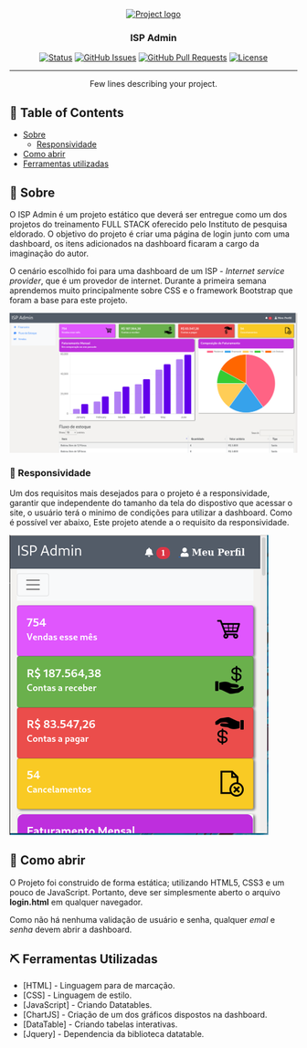 <style>
img[src*='#center'] {
    display: block;
    margin: auto;
}
</style>
<p align="center">
  <a href="" rel="noopener">
 <img width=200px height=200px src="https://i.imgur.com/6wj0hh6.jpg" alt="Project logo"></a>
</p>

<h3 align="center">ISP Admin</h3>

<div align="center">

[![Status](https://img.shields.io/badge/status-active-success.svg)]()
[![GitHub Issues](https://img.shields.io/github/issues/malcodantas/eld-projeto1)](https://github.com/malcodantas/eld-projeto1/issues)
[![GitHub Pull Requests](https://img.shields.io/github/issues-pr/kylelobo/The-Documentation-Compendium.svg)](https://github.com/malcodantas/eld-projeto1/pulls)
[![License](https://img.shields.io/badge/license-MIT-blue.svg)](/LICENSE)

</div>

---

<p align="center"> Few lines describing your project.
    <br> 
</p>

## 📝 Table of Contents

- [Sobre](#about)   
  - [Responsividade](#responsive)
- [Como abrir](#getting_started)
- [Ferramentas utilizadas](#built_using)
 

## 🧐 Sobre <a name = "about"></a>

O ISP Admin é um projeto estático que deverá ser entregue como um dos projetos do treinamento FULL STACK oferecido pelo Instituto de pesquisa eldorado.
O objetivo do projeto é criar uma página de login junto com uma dashboard, os itens adicionados na dashboard ficaram a cargo da imaginação do autor.

O cenário escolhido foi para uma dashboard de um ISP - *Internet service provider*, que é um provedor de internet. Durante a primeira semana aprendemos muito principalmente sobre CSS e o framework Bootstrap que foram a base para este projeto.

![Tela inicial da dashboard](./docs/img/dashboard.png)

### 🧐 Responsividade <a name = "responsividade"></a>
Um dos requisitos mais desejados para o projeto é a responsividade, garantir que independente do tamanho da tela do dispostivo que acessar o site, o usuário terá o minimo de condições para utilizar a dashboard. Como é possível ver abaixo, Este projeto atende a o requisito da responsividade. 
<br>

![Tela responsiva](./docs/img/responsivo1.png#center)

## 🏁 Como abrir <a name = "getting_started"></a>

O Projeto foi construido de forma estática; utilizando HTML5, CSS3 e um pouco de JavaScript. Portanto, deve ser simplesmente aberto o arquivo **login.html** em qualquer navegador.

Como não há nenhuma validação de usuário e senha, qualquer *emal* e *senha* devem abrir a dashboard. 



## ⛏️ Ferramentas Utilizadas <a name = "built_using"></a>

- [HTML] - Linguagem para de marcação.
- [CSS] - Linguagem de estilo.
- [JavaScript] - Criando Datatables.
- [ChartJS] - Criação de um dos gráficos dispostos na dashboard.
- [DataTable] - Criando tabelas interativas.
- [Jquery] - Dependencia da biblioteca datatable.





